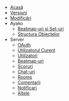 * [Acasă](/)
* [Versiuni](/versions/)
* [Modificări](/changelog/)
* Ayako
  * [Beatmap-uri și Set-uri](/ayako/)
  * [Structura Obiectelor](/ayako/structures.md)
* Server
  * [OAuth](/server/oauth/)
  * [Utilizatorul Curent](/server/me/)
  * [Utilizatori](/server/users/)
  * [Beatmap-uri](/server/beatmaps/)
  * [Scoruri](/server/scores/)
  * [Chat-uri](/server/chat/)
  * [Rooms](/server/rooms/)
  * [Comentarii](/server/comments/)
  * [Notificari](/server/notifications/)
  * [Altele](/server/misc/)
